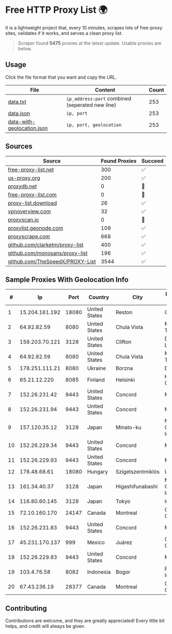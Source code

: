 
# Free HTTP Proxy List 🌍

It is a lightweight project that, every 10 minutes, scrapes lots of free-proxy sites, validates if it works, and serves a clean proxy list.


> Scraper found **5475** proxies at the latest update. Usable proxies are below.

## Usage

Click the file format that you want and copy the URL.


|File|Content|Count|
|----|-------|-----|
|[data.txt](https://raw.githubusercontent.com/themiralay/Proxy-List-World/master/data.txt)|`ip_address:port` combined (seperated new line)|253|
|[data.json](https://raw.githubusercontent.com/themiralay/Proxy-List-World/master/data.json)|`ip, port`|253|
|[data-with-geolocation.json](https://raw.githubusercontent.com/themiralay/Proxy-List-World/master/data-with-geolocation.json)|`ip, port, geolocation`|253|

## Sources

|Source|Found Proxies|Succeed|
|------|-------------|-------|
|[free-proxy-list.net](https://free-proxy-list.net)|300|✅|
|[us-proxy.org](https://www.us-proxy.org)|200|✅|
|[proxydb.net](http://proxydb.net)|0|🚫|
|[free-proxy-list.com](https://free-proxy-list.com/?page=&port=&type%5B%5D=http&type%5B%5D=https&up_time=0&search=Search)|0|🚫|
|[proxy-list.download](https://www.proxy-list.download/HTTP)|26|✅|
|[vpnoverview.com](https://vpnoverview.com/privacy/anonymous-browsing/free-proxy-servers)|32|✅|
|[proxyscan.io](https://www.proxyscan.io)|0|🚫|
|[proxylist.geonode.com](https://proxylist.geonode.com/api/proxy-list?limit=300&page=1&sort_by=lastChecked&sort_type=desc&protocols=http,https)|109|✅|
|[proxyscrape.com](https://api.proxyscrape.com/v2/?request=displayproxies&protocol=http&timeout=10000&country=all&ssl=all&anonymity=all)|668|✅|
|[github.com/clarketm/proxy-list](https://raw.githubusercontent.com/clarketm/proxy-list/master/proxy-list-raw.txt)|400|✅|
|[github.com/monosans/proxy-list](https://raw.githubusercontent.com/monosans/proxy-list/main/proxies/http.txt)|196|✅|
|[github.com/TheSpeedX/PROXY-List](https://raw.githubusercontent.com/TheSpeedX/PROXY-List/master/http.txt)|3544|✅|


## Sample Proxies With Geolocation Info

|#|Ip|Port|Country|City|Internet Service Provider|
|-|--|----|-------|----|-------------------------|
|1|15.204.161.192|18080|United States|Reston|OVH SAS|
|2|64.92.82.59|8080|United States|Chula Vista|Momentum Telecom, Inc.|
|3|159.203.70.121|3128|United States|Clifton|DigitalOcean, LLC|
|4|64.92.82.59|8080|United States|Chula Vista|Momentum Telecom, Inc.|
|5|178.251.111.21|8080|Ukraine|Borzna|Dataline LLC|
|6|65.21.12.220|8085|Finland|Helsinki|Hetzner Online GmbH|
|7|152.26.231.42|9443|United States|Concord|MCNC|
|8|152.26.231.94|9443|United States|Concord|MCNC|
|9|157.120.35.12|3128|Japan|Minato-ku|NTT PC Communications, Inc.|
|10|152.26.229.34|9443|United States|Concord|MCNC|
|11|152.26.229.93|9443|United States|Concord|MCNC|
|12|178.48.68.61|18080|Hungary|Szigetszentmiklós|UPC|
|13|161.34.40.37|3128|Japan|Higashifunabashi|NTT PC Communications, Inc.|
|14|116.80.60.145|3128|Japan|Tokyo|InfoSphere|
|15|72.10.160.170|24147|Canada|Montreal|GloboTech Communications|
|16|152.26.231.83|9443|United States|Concord|MCNC|
|17|45.231.170.137|999|Mexico|Juárez|GigNet, S.A. de C.V.|
|18|152.26.229.83|9443|United States|Concord|MCNC|
|19|103.4.76.58|8082|Indonesia|Bogor|PT Khazanah Net Indonesia|
|20|67.43.236.19|28377|Canada|Montreal|GloboTech Communications|



## Contributing

Contributions are welcome, and they are greatly appreciated! Every
little bit helps, and credit will always be given.

